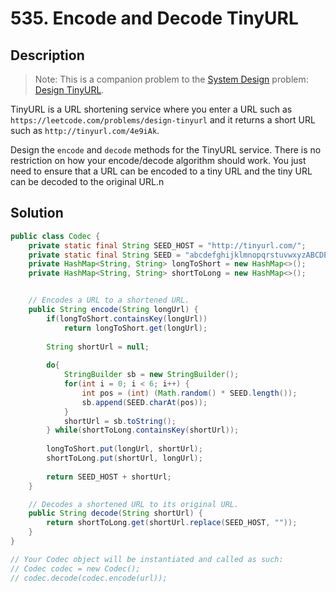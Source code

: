 # 535. Encode and Decode TinyURL

## Description

> Note: This is a companion problem to the [System Design](https://leetcode.com/discuss/interview-question/system-design/) problem: [Design TinyURL](https://leetcode.com/discuss/interview-question/124658/Design-a-URL-Shortener-(-TinyURL-)-System/).

TinyURL is a URL shortening service where you enter a URL such as `https://leetcode.com/problems/design-tinyurl` and it returns a short URL such as `http://tinyurl.com/4e9iAk`.

Design the `encode` and `decode` methods for the TinyURL service. There is no restriction on how your encode/decode algorithm should work. You just need to ensure that a URL can be encoded to a tiny URL and the tiny URL can be decoded to the original URL.n



## Solution

```java
public class Codec {
    private static final String SEED_HOST = "http://tinyurl.com/";
    private static final String SEED = "abcdefghijklmnopqrstuvwxyzABCDEFGHIJKLMNOPQRSTUVWXYZ0123456789";
    private HashMap<String, String> longToShort = new HashMap<>();
    private HashMap<String, String> shortToLong = new HashMap<>();


    // Encodes a URL to a shortened URL.
    public String encode(String longUrl) {
        if(longToShort.containsKey(longUrl)) 
            return longToShort.get(longUrl);
        
        String shortUrl = null;
        
        do{
            StringBuilder sb = new StringBuilder();
            for(int i = 0; i < 6; i++) {
                int pos = (int) (Math.random() * SEED.length());
                sb.append(SEED.charAt(pos));
            }
            shortUrl = sb.toString();
        } while(shortToLong.containsKey(shortUrl));
        
        longToShort.put(longUrl, shortUrl);
        shortToLong.put(shortUrl, longUrl);
        
        return SEED_HOST + shortUrl;
    }

    // Decodes a shortened URL to its original URL.
    public String decode(String shortUrl) {
        return shortToLong.get(shortUrl.replace(SEED_HOST, ""));
    }
}

// Your Codec object will be instantiated and called as such:
// Codec codec = new Codec();
// codec.decode(codec.encode(url));
```

